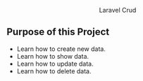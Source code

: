 <p align="center">Laravel Crud</p>
    
## Purpose of this Project
- Learn how to create new data.
- Learn how to show data.
- Learn how to update data.
- Learn how to delete data.